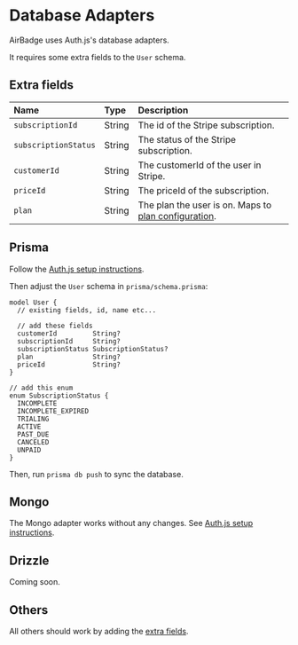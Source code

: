 # Database Adapters

AirBadge uses Auth.js's database adapters.

It requires some extra fields to the `User` schema.

## Extra fields

| Name                 | Type   | Description                                                                  |
| :------------------- | :----- | :--------------------------------------------------------------------------- |
| `subscriptionId`     | String | The id of the Stripe subscription.                                           |
| `subscriptionStatus` | String | The status of the Stripe subscription.                                       |
| `customerId`         | String | The customerId of the user in Stripe.                                        |
| `priceId`            | String | The priceId of the subscription.                                             |
| `plan`               | String | The plan the user is on. Maps to [plan configuration](/configuration#plans). |

## Prisma

Follow the [Auth.js setup instructions](https://authjs.dev/reference/adapter/mongodb).

Then adjust the `User` schema in `prisma/schema.prisma`:

```prisma
model User {
  // existing fields, id, name etc...

  // add these fields
  customerId         String?
  subscriptionId     String?
  subscriptionStatus SubscriptionStatus?
  plan               String?
  priceId            String?
}

// add this enum
enum SubscriptionStatus {
  INCOMPLETE
  INCOMPLETE_EXPIRED
  TRIALING
  ACTIVE
  PAST_DUE
  CANCELED
  UNPAID
}
```

Then, run `prisma db push` to sync the database.

## Mongo

The Mongo adapter works without any changes.
See [Auth.js setup instructions](https://authjs.dev/reference/adapter/mongodb).

## Drizzle

Coming soon.

## Others

All others should work by adding the [extra fields](#extra-fields).
